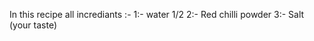 In this recipe all incrediants :-
     1:- water 1/2
     2:- Red chilli powder
     3:- Salt (your taste)